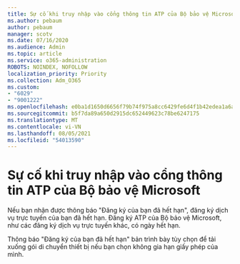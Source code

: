 ```yaml
---
title: Sự cố khi truy nhập vào cổng thông tin ATP của Bộ bảo vệ Microsoft
ms.author: pebaum
author: pebaum
manager: scotv
ms.date: 07/16/2020
ms.audience: Admin
ms.topic: article
ms.service: o365-administration
ROBOTS: NOINDEX, NOFOLLOW
localization_priority: Priority
ms.collection: Adm_O365
ms.custom:
- "6029"
- "9001222"
ms.openlocfilehash: e0ba1d1650d6656f79b74f975a8cc6429fe6d4f1b42edea1a6a02b574d2af057
ms.sourcegitcommit: b5f7da89a650d2915dc652449623c78be6247175
ms.translationtype: MT
ms.contentlocale: vi-VN
ms.lasthandoff: 08/05/2021
ms.locfileid: "54013590"
---
```

# <a name="issues-accessing-the-microsoft-defender-atp-portal"></a>Sự cố khi truy nhập vào cổng thông tin ATP của Bộ bảo vệ Microsoft

Nếu bạn nhận được thông báo "Đăng ký của bạn đã hết hạn", đăng ký dịch vụ trực tuyến của bạn đã hết hạn. Đăng ký ATP của Bộ bảo vệ Microsoft, như các đăng ký dịch vụ trực tuyến khác, có ngày hết hạn.

Thông báo "Đăng ký của bạn đã hết hạn" bản trình bày tùy chọn để tải xuống gói di chuyển thiết bị nếu bạn chọn không gia hạn giấy phép của mình.